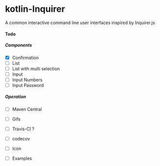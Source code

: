 # kotlin-Inquirer

A common interactive command line user interfaces inspired by Inquirer.js


#### Todo
##### Components
- [x] Confirmation
- [ ] List
- [ ] List with multi selection
- [ ] Input
- [ ] Input Numbers
- [ ] Input Password

##### Operation
- [ ] Maven Central
- [ ] Gifs
- [ ] Travis-CI ?
- [ ] codecov 
- [ ] Icon
- [ ] Examples


